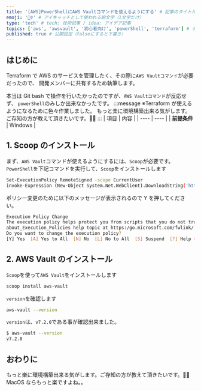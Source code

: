 ```yaml
---
title: '[AWS]PowerShellにAWS Vaultコマンドを使えるようにする' # 記事のタイトル
emoji: '🧚‍♀️' # アイキャッチとして使われる絵文字（1文字だけ）
type: 'tech' # tech: 技術記事 / idea: アイデア記事
topics: ['aws', 'awsvault', '初心者向け', 'powerShell', 'terraform'] # タグ。["markdown", "rust", "aws"]のように指定する
published: true # 公開設定（falseにすると下書き）
---
```


## はじめに

Terraform で AWS のサービスを管理したく、その際に`AWS Vaultコマンド`が必要だったので、
開発メンバーに共有するため執筆します。

本当は Git bash で操作を行いたかったのですが、`AWS Vaultコマンド`が反応せず、
`powerShell`のみしか出来なかったです。
:::message
※Terraform が使えるようになるために色々作業しました。
もっと楽に環境構築出来る気がします。ご存知の方が教えて頂きたいです。🙇‍♀️
:::
| 項目 | 内容 |
| ---- | ---- |
| **前提条件** | Windows |

## 1. Scoop のインストール

まず、`AWS Vault`コマンドが使えるようにするには、`Scoop`が必要です。
`PowerShell`を下記コマンドを実行して、`Scoop`をインストールします

```bash
Set-ExecutionPolicy RemoteSigned -scope CurrentUser
invoke-Expression (New-Object System.Net.WebClient).DownloadString('https://get.scoop.sh')
```

ポリシー変更のために以下のメッセージが表示されるので Y を押してください。

```bash
Execution Policy Change
The execution policy helps protect you from scripts that you do not trust. Changing the execution policy might expose you to the security risks described in the
about_Execution_Policies help topic at https:/go.microsoft.com/fwlink/?LinkID=135170.
Do you want to change the execution policy?
[Y] Yes  [A] Yes to All  [N] No  [L] No to All  [S] Suspend  [?] Help (default is "N"): Y
```

## 2. AWS Vault のインストール

`Scoop`を使って`AWS Vault`をインストールします

```bash
scoop install aws-vault
```

`version`を確認します

```bash
aws-vault --version
```

`version`は、`v7.2.0`である事が確認出来ました。

```bash
$ aws-vault --version
v7.2.0
```

## おわりに

もっと楽に環境構築出来る気がします。ご存知の方が教えて頂きたいです。🙇‍♀️
MacOS ならもっと楽ですよね。。
